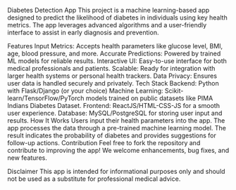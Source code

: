 Diabetes Detection App
This project is a machine learning-based app designed to predict the likelihood of diabetes in individuals using key health metrics. The app leverages advanced algorithms and a user-friendly interface to assist in early diagnosis and prevention.

Features
Input Metrics: Accepts health parameters like glucose level, BMI, age, blood pressure, and more.
Accurate Predictions: Powered by trained ML models for reliable results.
Interactive UI: Easy-to-use interface for both medical professionals and patients.
Scalable: Ready for integration with larger health systems or personal health trackers.
Data Privacy: Ensures user data is handled securely and privately.
Tech Stack
Backend: Python with Flask/Django (or your choice)
Machine Learning: Scikit-learn/TensorFlow/PyTorch models trained on public datasets like PIMA Indians Diabetes Dataset.
Frontend: ReactJS/HTML-CSS-JS for a smooth user experience.
Database: MySQL/PostgreSQL for storing user input and results.
How It Works
Users input their health parameters into the app.
The app processes the data through a pre-trained machine learning model.
The result indicates the probability of diabetes and provides suggestions for follow-up actions.
Contribution
Feel free to fork the repository and contribute to improving the app! We welcome enhancements, bug fixes, and new features.

Disclaimer
This app is intended for informational purposes only and should not be used as a substitute for professional medical advice.
